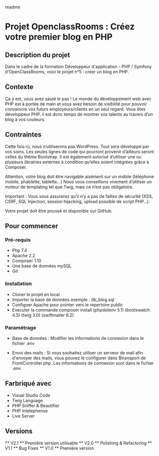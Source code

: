 readme
# Projet OpenclassRooms : Créez votre premier blog en PHP

## Description du projet

Dans le cadre de la formation Développeur d'application - PHP / Symfony d'OpenClassRooms, voici le projet n°5 : créer un blog en PHP.

## Contexte
Ça y est, vous avez sauté le pas ! Le monde du développement web avec PHP est à portée de main et vous avez besoin de visibilité pour pouvoir convaincre vos futurs employeurs/clients en un seul regard. Vous êtes développeur PHP, il est donc temps de montrer vos talents au travers d’un blog à vos couleurs.

## Contraintes
Cette fois-ci, nous n’utiliserons pas WordPress. Tout sera développé par vos soins. Les seules lignes de code qui pourront provenir d’ailleurs seront celles du thème Bootstrap. Il est également autorisé d’utiliser une ou plusieurs librairies externes à condition qu’elles soient intégrées grâce à Composer.

Attention, votre blog doit être navigable aisément sur un mobile (téléphone mobile, phablette, tablette…)
Nous vous conseillons vivement d’utiliser un moteur de templating tel que Twig, mais ce n’est pas obligatoire.

Important : Vous vous assurerez qu’il n’y a pas de failles de sécurité (XSS, CSRF, SQL Injection, session hijacking, upload possible de script PHP…).

Votre projet doit être poussé et disponible sur GitHub.


## Pour commencer

### Pré-requis

- Php 7.4
- Apache 2.2
- Composer 1.10
- Une base de données mySQL
- Git

### Installation

- Cloner le projet en local
- Importer la base de données exemple : db_blog.sql
- Configuer Apache pour pointer vers le repertoire public
- Executer la commande composer install
(phpdotenv 5.1)
(bootswatch 4.5) 
(twig 3.0)
(swiftmailer 6.2)

### Paramétrage

- Base de données : 
Modifier les informations de connexion dans le fichier .env

- Envoi des mails :
Si vous souhaitez utiliser un serveur de mail afin d'envoyer des mails, vous pouvez le configurer dans $transport de FrontController.php.
Les informations de connexion sont dans le fichier .env.


## Farbriqué avec

* Visual Studio Code
* Twig Language
* PHP Sniffer & Beautifier
* PHP Intelephense
* Live Server


## Versions
** V2.1 ** Première version utilisable
** V2.0 ** Polishing & Refactoring
** V1.1 ** Bug Fixes
** V1.0 ** Première version